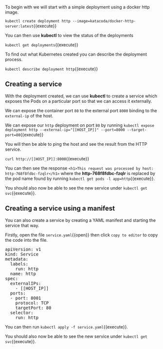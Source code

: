 To begin with we will start with a simple deployment using a docker http image.

`kubectl create deployment http --image=katacoda/docker-http-server:latest`{{execute}}

You can then use **kubectl** to view the status of the deployments

`kubectl get deployments`{{execute}}

To find out what Kubernetes created you can describe the deployment process.

`kubectl describe deployment http`{{execute}}

## Creating a service
With the deployment created, we can use **kubectl** to create a service which exposes the Pods on a particular port so that we can access it externally.

We can expose the container port `80` to the external port `8000` binding to the `external-ip` of the host.

We can expose our `http` deployment on port `80` by running `kubectl expose deployment http --external-ip="[[HOST_IP]]" --port=8000 --target-port=80`{{execute}}

You will then be able to ping the host and see the result from the HTTP service.

`curl http://[[HOST_IP]]:8000`{{execute}}

You can then see the response `<h1>This request was processed by host: http-768f8fdbc-fzqlr</h1>` where the **http-768f8fdbc-fzqlr** is replaced by the pod name found by running `kubectl get pods -l app=http`{{execute}}.

You should also now be able to see the new service under `kubectl get svc`{{execute}}.

## Creating a service using a manifest

You can also create a service by creating a YAML manifest and starting the service that way.

Firstly, open the file `service.yaml`{{open}} then click `copy to editor` to copy the code into the file.

<pre class="file"
data-filename="service.yaml"
data-target="replace">
apiVersion: v1
kind: Service
metadata:
  labels:
    run: http
  name: http
spec:
  externalIPs: 
    - [[HOST_IP]]
  ports:
  - port: 8001
    protocol: TCP
    targetPort: 80
  selector:
    run: http</pre>


You can then run `kubectl apply -f service.yaml`{{execute}}.

You should also now be able to see the new service under `kubectl get svc`{{execute}}.
